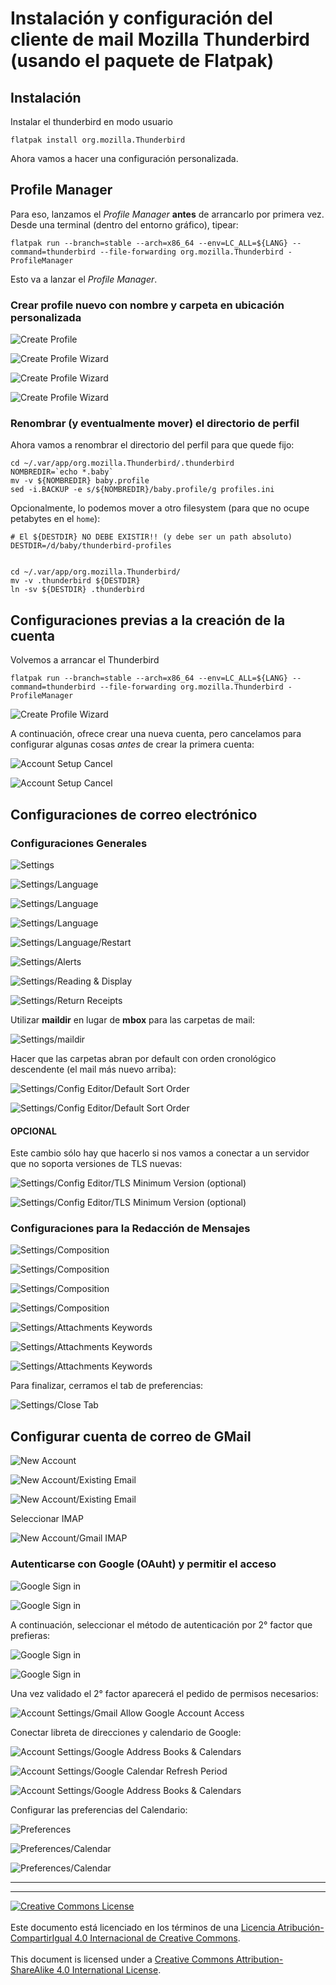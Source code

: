 # Instalación y configuración del cliente de mail Mozilla Thunderbird (usando el paquete de Flatpak)

## Instalación

Instalar el thunderbird en modo usuario
```
flatpak install org.mozilla.Thunderbird
```
Ahora vamos a hacer una configuración personalizada.

## Profile Manager

Para eso, lanzamos el _Profile Manager_ **antes** de arrancarlo por primera vez.
Desde una terminal (dentro del entorno gráfico), tipear:
```
flatpak run --branch=stable --arch=x86_64 --env=LC_ALL=${LANG} --command=thunderbird --file-forwarding org.mozilla.Thunderbird -ProfileManager
```
Esto va a lanzar el _Profile Manager_.

### Crear profile nuevo con nombre y carpeta en ubicación personalizada

![Create Profile](img/thunderbird-01-create_profile.png)

![Create Profile Wizard](img/thunderbird-02-create_profile.png)

![Create Profile Wizard](img/thunderbird-03-create_profile.png)

![Create Profile Wizard](img/thunderbird-04-exit_profile.png)

### Renombrar (y eventualmente mover) el directorio de perfil

Ahora vamos a renombrar el directorio del perfil para que quede fijo:
```
cd ~/.var/app/org.mozilla.Thunderbird/.thunderbird
NOMBREDIR=`echo *.baby`
mv -v ${NOMBREDIR} baby.profile
sed -i.BACKUP -e s/${NOMBREDIR}/baby.profile/g profiles.ini
```

Opcionalmente, lo podemos mover a otro filesystem (para que no ocupe petabytes
en el `home`):
```
# El ${DESTDIR} NO DEBE EXISTIR!! (y debe ser un path absoluto)
DESTDIR=/d/baby/thunderbird-profiles


cd ~/.var/app/org.mozilla.Thunderbird/
mv -v .thunderbird ${DESTDIR}
ln -sv ${DESTDIR} .thunderbird
```

## Configuraciones previas a la creación de la cuenta
Volvemos a arrancar el Thunderbird
```
flatpak run --branch=stable --arch=x86_64 --env=LC_ALL=${LANG} --command=thunderbird --file-forwarding org.mozilla.Thunderbird -ProfileManager
```
![Create Profile Wizard](img/thunderbird-05-profile_restart.png)


A continuación, ofrece crear una nueva cuenta, pero cancelamos para configurar
algunas cosas _antes_ de crear la primera cuenta:

![Account Setup Cancel](img/thunderbird-06-account_setup_cancel.png)

![Account Setup Cancel](img/thunderbird-07-account_setup_cancel-exit.png)

## Configuraciones de correo electrónico

### Configuraciones Generales

![Settings](img/thunderbird-08-settings.png)

![Settings/Language](img/thunderbird-09-settings_language.png)

![Settings/Language](img/thunderbird-10-settings_language.png)

![Settings/Language](img/thunderbird-11-settings_language.png)

![Settings/Language/Restart](img/thunderbird-12-settings_language-restart.png)

![Settings/Alerts](img/thunderbird-13-settings_alerts.png)

![Settings/Reading & Display](img/thunderbird-14-settings_reading.png)

![Settings/Return Receipts](img/thunderbird-15-settings_return_receipts.png)

Utilizar **maildir** en lugar de **mbox** para las carpetas de mail:

![Settings/maildir](img/thunderbird-16-settings_maildir.png)

Hacer que las carpetas abran por default con orden cronológico descendente (el
mail más nuevo arriba):

![Settings/Config Editor/Default Sort Order](img/thunderbird-17-settings_confedit_default_sort.png)

![Settings/Config Editor/Default Sort Order](img/thunderbird-18-settings_confedit_default_sort.png)

#### OPCIONAL

Este cambio sólo hay que hacerlo si nos vamos a conectar a un servidor que no
soporta versiones de TLS nuevas:

![Settings/Config Editor/TLS Minimum Version (optional)](img/thunderbird-19-settings_confedit_tls_minversion.png)

![Settings/Config Editor/TLS Minimum Version (optional)](img/thunderbird-20-settings_confedit_tls_minversion.png)

### Configuraciones para la Redacción de Mensajes

![Settings/Composition](img/thunderbird-21-settings_dl_more_dicts.png)

![Settings/Composition](img/thunderbird-22-settings_dl_langpack-es-ar.png)

![Settings/Composition](img/thunderbird-23-settings_inst_langpack-es-ar.png)

![Settings/Composition](img/thunderbird-24-settings_composition.png)

![Settings/Attachments Keywords](img/thunderbird-25-settings_attach_keywords.png)

![Settings/Attachments Keywords](img/thunderbird-26-settings_attach_keywords.png)

![Settings/Attachments Keywords](img/thunderbird-27-settings_attach_keywords.png)

Para finalizar, cerramos el tab de preferencias:

![Settings/Close Tab](img/thunderbird-28-settings_close.png)

## Configurar cuenta de correo de GMail

![New Account](img/thunderbird-29-newaccount.png)

![New Account/Existing Email](img/thunderbird-30-newaccount.png)

![New Account/Existing Email](img/thunderbird-31-newaccount.png)

Seleccionar IMAP

![New Account/Gmail IMAP](img/thunderbird-32-accountsetup_imap.png)

### Autenticarse con Google (OAuht) y permitir el acceso

![Google Sign in](img/thunderbird-33-google_sign_in_email.png)

![Google Sign in](img/thunderbird-34-google_sign_in_password.png)

A continuación, seleccionar el método de autenticación por 2° factor que
prefieras:

![Google Sign in](img/thunderbird-35-google_sign_in_2fa.png)

![Google Sign in](img/thunderbird-36-google_sign_in_2fa.png)

Una vez validado el 2° factor aparecerá el pedido de permisos necesarios:

![Account Settings/Gmail Allow Google Account Access](img/thunderbird-37-google_oauth_allow.png)

Conectar libreta de direcciones y calendario de Google:

![Account Settings/Google Address Books & Calendars](img/thunderbird-31-accountsettings_gmail_addressbook_calendar.png)

![Account Settings/Google Calendar Refresh Period](img/thunderbird-32-accountsettings_gmail_calendar_refresh.png)

![Account Settings/Google Address Books & Calendars](img/thunderbird-33-accountsettings_gmail_addressbook_calendar.png)

Configurar las preferencias del Calendario:

![Preferences](img/thunderbird-09-preferences.png)

![Preferences/Calendar](img/thunderbird-34-preferences_calendar.png)

![Preferences/Calendar](img/thunderbird-35-preferences_calendar.png)


___
<!-- LICENSE -->
___
<a rel="licencia" href="https://creativecommons.org/licenses/by-sa/4.0/deed.es">
<img alt="Creative Commons License" style="border-width:0"
src="https://i.creativecommons.org/l/by-sa/4.0/88x31.png" /></a>
<br /><br />
Este documento está licenciado en los términos de una <a rel="licencia"
href="https://creativecommons.org/licenses/by-sa/4.0/deed.es">
Licencia Atribución-CompartirIgual 4.0 Internacional de Creative Commons</a>.
<br /><br />
This document is licensed under a <a rel="license" 
href="https://creativecommons.org/licenses/by-sa/4.0/deed.en">
Creative Commons Attribution-ShareAlike 4.0 International License</a>.
<!-- END --> 
